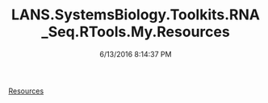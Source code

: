 ﻿---
title: LANS.SystemsBiology.Toolkits.RNA_Seq.RTools.My.Resources
date: 6/13/2016 8:14:37 PM
---

[Resources](T-LANS.SystemsBiology.Toolkits.RNA_Seq.RTools.My.Resources.Resources.html)
